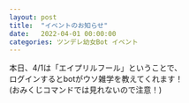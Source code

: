 ```yaml
---
layout: post
title:  "イベントのお知らせ"
date:   2022-04-01 00:00:00
categories: ツンデレ幼女Bot イベント
---
```

本日、4/1は「エイプリルフール」ということで、<br>
ログインするとbotがウソ雑学を教えてくれます！<br>
(おみくじコマンドでは見れないので注意！)